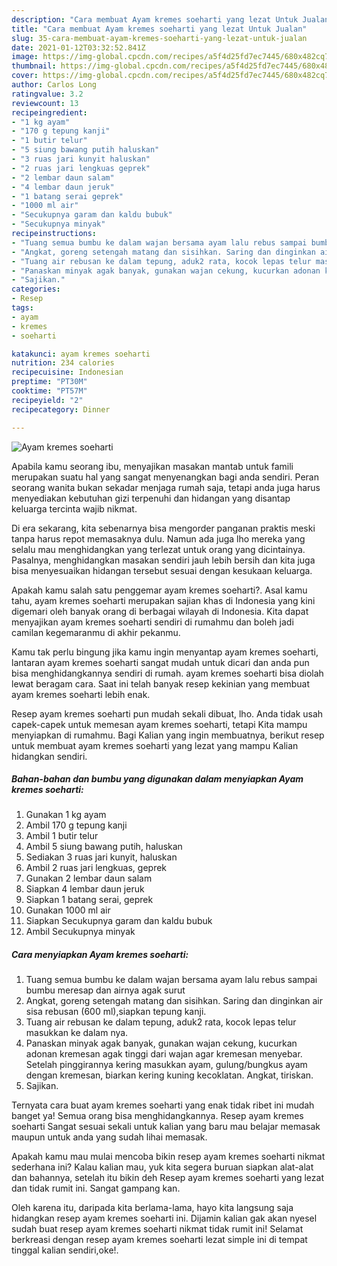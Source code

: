 ```yaml
---
description: "Cara membuat Ayam kremes soeharti yang lezat Untuk Jualan"
title: "Cara membuat Ayam kremes soeharti yang lezat Untuk Jualan"
slug: 35-cara-membuat-ayam-kremes-soeharti-yang-lezat-untuk-jualan
date: 2021-01-12T03:32:52.841Z
image: https://img-global.cpcdn.com/recipes/a5f4d25fd7ec7445/680x482cq70/ayam-kremes-soeharti-foto-resep-utama.jpg
thumbnail: https://img-global.cpcdn.com/recipes/a5f4d25fd7ec7445/680x482cq70/ayam-kremes-soeharti-foto-resep-utama.jpg
cover: https://img-global.cpcdn.com/recipes/a5f4d25fd7ec7445/680x482cq70/ayam-kremes-soeharti-foto-resep-utama.jpg
author: Carlos Long
ratingvalue: 3.2
reviewcount: 13
recipeingredient:
- "1 kg ayam"
- "170 g tepung kanji"
- "1 butir telur"
- "5 siung bawang putih haluskan"
- "3 ruas jari kunyit haluskan"
- "2 ruas jari lengkuas geprek"
- "2 lembar daun salam"
- "4 lembar daun jeruk"
- "1 batang serai geprek"
- "1000 ml air"
- "Secukupnya garam dan kaldu bubuk"
- "Secukupnya minyak"
recipeinstructions:
- "Tuang semua bumbu ke dalam wajan bersama ayam lalu rebus sampai bumbu meresap dan airnya agak surut"
- "Angkat, goreng setengah matang dan sisihkan. Saring dan dinginkan air sisa rebusan (600 ml),siapkan tepung kanji."
- "Tuang air rebusan ke dalam tepung, aduk2 rata, kocok lepas telur masukkan ke dalam nya."
- "Panaskan minyak agak banyak, gunakan wajan cekung, kucurkan adonan kremesan agak tinggi dari wajan agar kremesan menyebar. Setelah pinggirannya kering masukkan ayam, gulung/bungkus ayam dengan kremesan, biarkan kering kuning kecoklatan. Angkat, tiriskan."
- "Sajikan."
categories:
- Resep
tags:
- ayam
- kremes
- soeharti

katakunci: ayam kremes soeharti 
nutrition: 234 calories
recipecuisine: Indonesian
preptime: "PT30M"
cooktime: "PT57M"
recipeyield: "2"
recipecategory: Dinner

---
```



![Ayam kremes soeharti](https://img-global.cpcdn.com/recipes/a5f4d25fd7ec7445/680x482cq70/ayam-kremes-soeharti-foto-resep-utama.jpg)

Apabila kamu seorang ibu, menyajikan masakan mantab untuk famili merupakan suatu hal yang sangat menyenangkan bagi anda sendiri. Peran seorang  wanita bukan sekadar menjaga rumah saja, tetapi anda juga harus menyediakan kebutuhan gizi terpenuhi dan hidangan yang disantap keluarga tercinta wajib nikmat.

Di era  sekarang, kita sebenarnya bisa mengorder panganan praktis meski tanpa harus repot memasaknya dulu. Namun ada juga lho mereka yang selalu mau menghidangkan yang terlezat untuk orang yang dicintainya. Pasalnya, menghidangkan masakan sendiri jauh lebih bersih dan kita juga bisa menyesuaikan hidangan tersebut sesuai dengan kesukaan keluarga. 



Apakah kamu salah satu penggemar ayam kremes soeharti?. Asal kamu tahu, ayam kremes soeharti merupakan sajian khas di Indonesia yang kini digemari oleh banyak orang di berbagai wilayah di Indonesia. Kita dapat menyajikan ayam kremes soeharti sendiri di rumahmu dan boleh jadi camilan kegemaranmu di akhir pekanmu.

Kamu tak perlu bingung jika kamu ingin menyantap ayam kremes soeharti, lantaran ayam kremes soeharti sangat mudah untuk dicari dan anda pun bisa menghidangkannya sendiri di rumah. ayam kremes soeharti bisa diolah lewat beragam cara. Saat ini telah banyak resep kekinian yang membuat ayam kremes soeharti lebih enak.

Resep ayam kremes soeharti pun mudah sekali dibuat, lho. Anda tidak usah capek-capek untuk memesan ayam kremes soeharti, tetapi Kita mampu menyiapkan di rumahmu. Bagi Kalian yang ingin membuatnya, berikut resep untuk membuat ayam kremes soeharti yang lezat yang mampu Kalian hidangkan sendiri.

<!--inarticleads1-->

##### Bahan-bahan dan bumbu yang digunakan dalam menyiapkan Ayam kremes soeharti:

1. Gunakan 1 kg ayam
1. Ambil 170 g tepung kanji
1. Ambil 1 butir telur
1. Ambil 5 siung bawang putih, haluskan
1. Sediakan 3 ruas jari kunyit, haluskan
1. Ambil 2 ruas jari lengkuas, geprek
1. Gunakan 2 lembar daun salam
1. Siapkan 4 lembar daun jeruk
1. Siapkan 1 batang serai, geprek
1. Gunakan 1000 ml air
1. Siapkan Secukupnya garam dan kaldu bubuk
1. Ambil Secukupnya minyak




<!--inarticleads2-->

##### Cara menyiapkan Ayam kremes soeharti:

1. Tuang semua bumbu ke dalam wajan bersama ayam lalu rebus sampai bumbu meresap dan airnya agak surut
1. Angkat, goreng setengah matang dan sisihkan. Saring dan dinginkan air sisa rebusan (600 ml),siapkan tepung kanji.
1. Tuang air rebusan ke dalam tepung, aduk2 rata, kocok lepas telur masukkan ke dalam nya.
1. Panaskan minyak agak banyak, gunakan wajan cekung, kucurkan adonan kremesan agak tinggi dari wajan agar kremesan menyebar. Setelah pinggirannya kering masukkan ayam, gulung/bungkus ayam dengan kremesan, biarkan kering kuning kecoklatan. Angkat, tiriskan.
1. Sajikan.




Ternyata cara buat ayam kremes soeharti yang enak tidak ribet ini mudah banget ya! Semua orang bisa menghidangkannya. Resep ayam kremes soeharti Sangat sesuai sekali untuk kalian yang baru mau belajar memasak maupun untuk anda yang sudah lihai memasak.

Apakah kamu mau mulai mencoba bikin resep ayam kremes soeharti nikmat sederhana ini? Kalau kalian mau, yuk kita segera buruan siapkan alat-alat dan bahannya, setelah itu bikin deh Resep ayam kremes soeharti yang lezat dan tidak rumit ini. Sangat gampang kan. 

Oleh karena itu, daripada kita berlama-lama, hayo kita langsung saja hidangkan resep ayam kremes soeharti ini. Dijamin kalian gak akan nyesel sudah buat resep ayam kremes soeharti nikmat tidak rumit ini! Selamat berkreasi dengan resep ayam kremes soeharti lezat simple ini di tempat tinggal kalian sendiri,oke!.

